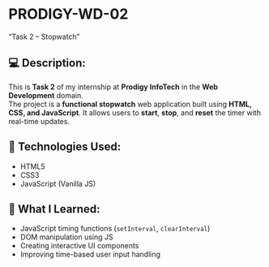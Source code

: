 # PRODIGY-WD-02
 “Task 2 – Stopwatch”

## 💻 Description:
This is **Task 2** of my internship at **Prodigy InfoTech** in the **Web Development** domain.  
The project is a **functional stopwatch** web application built using **HTML, CSS, and JavaScript**. It allows users to **start**, **stop**, and **reset** the timer with real-time updates.

## 🔧 Technologies Used:
- HTML5
- CSS3
- JavaScript (Vanilla JS)

## 🧠 What I Learned:
- JavaScript timing functions (`setInterval`, `clearInterval`)
- DOM manipulation using JS
- Creating interactive UI components
- Improving time-based user input handling
